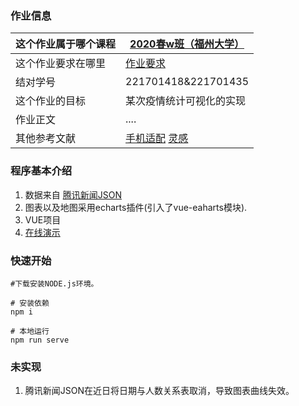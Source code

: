 ### 作业信息

| 这个作业属于哪个课程 |[2020春w班（福州大学）](https://edu.cnblogs.com/campus/fzu/2020SpringW)|
| -------------------- | ---------------------------------------------------- |
| 这个作业要求在哪里   | [作业要求](https://edu.cnblogs.com/campus/fzu/2020SpringW/homework/10456) |
|结对学号|221701418&221701435|
| 这个作业的目标       | 某次疫情统计可视化的实现                           |
| 作业正文             | ....                                                 |
| 其他参考文献         | [手机适配](http://npm.taobao.org/package/resize-detector) [灵感](https://github.com/BlankerL/DXY-COVID-19-Crawler)                                                  |



### 程序基本介绍

1. 数据来自 [腾讯新闻JSON](https://view.inews.qq.com/g2/getOnsInfo?name=disease_h5)
2. 图表以及地图采用echarts插件(引入了vue-eaharts模块).
3. VUE项目
5. [在线演示](http://ncov.sunaner.wang/#/)


### 快速开始
```
#下载安装NODE.js环境。

# 安装依赖
npm i

# 本地运行
npm run serve
```

### 未实现
1. 腾讯新闻JSON在近日将日期与人数关系表取消，导致图表曲线失效。